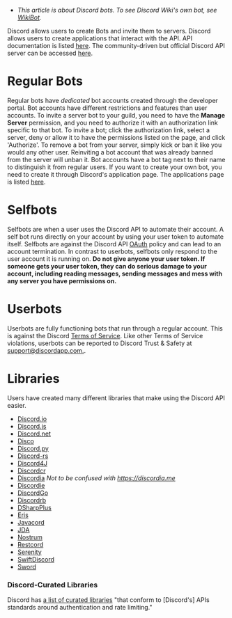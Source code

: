 <!-- TITLE: Bots -->
<!-- SUBTITLE: Information about various Discord Bot Libraries -->
* *This article is about Discord bots. To see Discord Wiki's own bot, see [WikiBot](/wikibot).*

Discord allows users to create Bots and invite them to servers. Discord allows users to create applications that interact with the API. API documentation is listed [here](https://discordapp.com/developers/docs/intro).
The community-driven but official Discord API server can be accessed [here](http://discord.gg/discord-api).

# Regular Bots
Regular bots have *dedicated* bot accounts created through the developer portal. Bot accounts have different restrictions and features than user accounts. To invite a server bot to your guild, you need to have the **Manage Server** permission, and you need to authorize it with an authorization link specific to that bot. To invite a bot; click the authorization link, select a server, deny or allow it to have the permissions listed on the page, and click 'Authorize'. To remove a bot from your server, simply kick or ban it like you would any other user. Reinviting a bot account that was already banned from the server will unban it. Bot accounts have a bot tag next to their name to distinguish it from regular users. If you want to create your own bot, you need to create it through Discord's application page. The applications page is listed [here](https://discordapp.com/developers/applications/me).

# Selfbots
Selfbots are when a user uses the Discord API to automate their account. A self bot runs directly on your account by using your user token to automate itself. Selfbots are against the Discord API [OAuth](https://discordapp.com/developers/docs/topics/oauth2#bot-vs-user-accounts) policy and can lead to an account termination. In contrast to userbots, selfbots only respond to the user account it is running on. **Do not give anyone your user token. If someone gets your user token, they can do serious damage to your account, including reading messages, sending messages and mess with any server you have permissions on.**
# Userbots
Userbots are fully functioning bots that run through a regular account. This is against the Discord [Terms of Service](https://discordapp.com/terms). Like other Terms of Service violations, userbots can be reported to Discord Trust & Safety at [support@discordapp.com.](mailto:support@discordapp.com).

# Libraries
Users have created many different libraries that make using the Discord API easier.
* [Discord.io](https://github.com/izy521/discord.io)
* [Discord.js](https://github.com/hydrabolt/discord.js)
* [Discord.net](https://github.com/RogueException/Discord.Net)
* [Disco](https://github.com/b1naryth1ef/disco)
* [Discord.py](https://github.com/Rapptz/discord.py)
* [Discord-rs](https://github.com/SpaceManiac/discord-rs)
* [Discord4J](https://github.com/austinv11/Discord4J)
* [Discordcr](https://github.com/meew0/discordcr)
* [Discordia](https://github.com/SinisterRectus/Discordia) *Not to be confused with https://discordia.me*
* [Discordie](https://github.com/qeled/discordie)
* [DiscordGo](https://github.com/bwmarrin/discordgo)
* [Discordrb](https://github.com/meew0/discordrb)
* [DSharpPlus](https://github.com/NaamloosDT/DSharpPlus)
* [Eris](https://github.com/abalabahaha/eris)
* [Javacord](https://github.com/BtoBastian/Javacord)
* [JDA](https://github.com/DV8FromTheWorld/JDA)
* [Nostrum](https://github.com/Kraigie/nostrum)
* [Restcord](https://github.com/restcord/restcord)
* [Serenity](https://github.com/zeyla/serenity)
* [SwiftDiscord](https://github.com/nuclearace/SwiftDiscord)
* [Sword](https://github.com/Azoy/Sword)

### Discord-Curated Libraries

Discord has [a list of curated libraries](https://discordapp.com/developers/docs/topics/community-resources#libraries) "that conform to [Discord's] APIs standards around authentication and rate limiting."